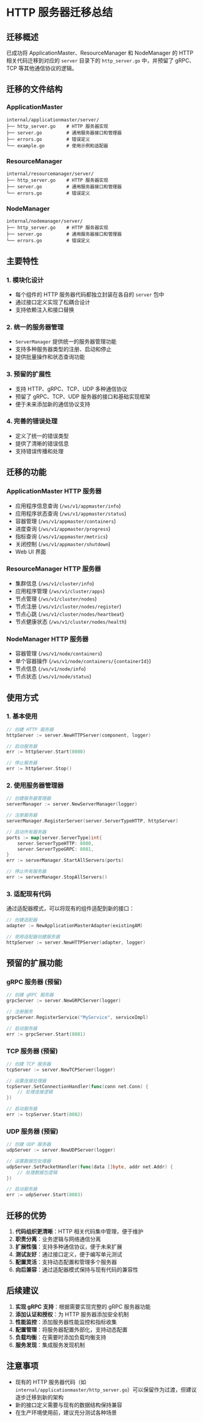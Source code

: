 # HTTP 服务器迁移总结

## 迁移概述

已成功将 ApplicationMaster、ResourceManager 和 NodeManager 的 HTTP 相关代码迁移到对应的 `server` 目录下的 `http_server.go` 中，并预留了 gRPC、TCP 等其他通信协议的逻辑。

## 迁移的文件结构

### ApplicationMaster
```
internal/applicationmaster/server/
├── http_server.go    # HTTP 服务器实现
├── server.go         # 通用服务器接口和管理器
├── errors.go         # 错误定义
└── example.go        # 使用示例和适配器
```

### ResourceManager
```
internal/resourcemanager/server/
├── http_server.go    # HTTP 服务器实现
├── server.go         # 通用服务器接口和管理器
└── errors.go         # 错误定义
```

### NodeManager
```
internal/nodemanager/server/
├── http_server.go    # HTTP 服务器实现
├── server.go         # 通用服务器接口和管理器
└── errors.go         # 错误定义
```

## 主要特性

### 1. 模块化设计
- 每个组件的 HTTP 服务器代码都独立封装在各自的 `server` 包中
- 通过接口定义实现了松耦合设计
- 支持依赖注入和接口替换

### 2. 统一的服务器管理
- `ServerManager` 提供统一的服务器管理功能
- 支持多种服务器类型的注册、启动和停止
- 提供批量操作和状态查询功能

### 3. 预留的扩展性
- 支持 HTTP、gRPC、TCP、UDP 多种通信协议
- 预留了 gRPC、TCP、UDP 服务器的接口和基础实现框架
- 便于未来添加新的通信协议支持

### 4. 完善的错误处理
- 定义了统一的错误类型
- 提供了清晰的错误信息
- 支持错误传播和处理

## 迁移的功能

### ApplicationMaster HTTP 服务器
- 应用程序信息查询 (`/ws/v1/appmaster/info`)
- 应用程序状态查询 (`/ws/v1/appmaster/status`)
- 容器管理 (`/ws/v1/appmaster/containers`)
- 进度查询 (`/ws/v1/appmaster/progress`)
- 指标查询 (`/ws/v1/appmaster/metrics`)
- 关闭控制 (`/ws/v1/appmaster/shutdown`)
- Web UI 界面

### ResourceManager HTTP 服务器
- 集群信息 (`/ws/v1/cluster/info`)
- 应用程序管理 (`/ws/v1/cluster/apps`)
- 节点管理 (`/ws/v1/cluster/nodes`)
- 节点注册 (`/ws/v1/cluster/nodes/register`)
- 节点心跳 (`/ws/v1/cluster/nodes/heartbeat`)
- 节点健康状态 (`/ws/v1/cluster/nodes/health`)

### NodeManager HTTP 服务器
- 容器管理 (`/ws/v1/node/containers`)
- 单个容器操作 (`/ws/v1/node/containers/{containerId}`)
- 节点信息 (`/ws/v1/node/info`)
- 节点状态 (`/ws/v1/node/status`)

## 使用方式

### 1. 基本使用
```go
// 创建 HTTP 服务器
httpServer := server.NewHTTPServer(component, logger)

// 启动服务器
err := httpServer.Start(8080)

// 停止服务器
err := httpServer.Stop()
```

### 2. 使用服务器管理器
```go
// 创建服务器管理器
serverManager := server.NewServerManager(logger)

// 注册服务器
serverManager.RegisterServer(server.ServerTypeHTTP, httpServer)

// 启动所有服务器
ports := map[server.ServerType]int{
    server.ServerTypeHTTP: 8080,
    server.ServerTypeGRPC: 8081,
}
err := serverManager.StartAllServers(ports)

// 停止所有服务器
err := serverManager.StopAllServers()
```

### 3. 适配现有代码
通过适配器模式，可以将现有的组件适配到新的接口：
```go
// 创建适配器
adapter := NewApplicationMasterAdapter(existingAM)

// 使用适配器创建服务器
httpServer := server.NewHTTPServer(adapter, logger)
```

## 预留的扩展功能

### gRPC 服务器 (预留)
```go
// 创建 gRPC 服务器
grpcServer := server.NewGRPCServer(logger)

// 注册服务
grpcServer.RegisterService("MyService", serviceImpl)

// 启动服务器
err := grpcServer.Start(8081)
```

### TCP 服务器 (预留)
```go
// 创建 TCP 服务器
tcpServer := server.NewTCPServer(logger)

// 设置连接处理器
tcpServer.SetConnectionHandler(func(conn net.Conn) {
    // 处理连接逻辑
})

// 启动服务器
err := tcpServer.Start(8082)
```

### UDP 服务器 (预留)
```go
// 创建 UDP 服务器
udpServer := server.NewUDPServer(logger)

// 设置数据包处理器
udpServer.SetPacketHandler(func(data []byte, addr net.Addr) {
    // 处理数据包逻辑
})

// 启动服务器
err := udpServer.Start(8083)
```

## 迁移的优势

1. **代码组织更清晰**：HTTP 相关代码集中管理，便于维护
2. **职责分离**：业务逻辑与网络通信分离
3. **扩展性强**：支持多种通信协议，便于未来扩展
4. **测试友好**：通过接口定义，便于编写单元测试
5. **配置灵活**：支持动态配置和管理多个服务器
6. **向后兼容**：通过适配器模式保持与现有代码的兼容性

## 后续建议

1. **实现 gRPC 支持**：根据需要实现完整的 gRPC 服务器功能
2. **添加认证和授权**：为 HTTP 服务器添加安全机制
3. **性能监控**：添加服务器性能监控和指标收集
4. **配置管理**：将服务器配置外部化，支持动态配置
5. **负载均衡**：在需要时添加负载均衡支持
6. **服务发现**：集成服务发现机制

## 注意事项

- 现有的 HTTP 服务器代码（如 `internal/applicationmaster/http_server.go`）可以保留作为过渡，但建议逐步迁移到新的架构
- 新的接口定义需要与现有的数据结构保持兼容
- 在生产环境使用前，建议充分测试各种场景
